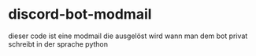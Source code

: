 # discord-bot-modmail
dieser code ist eine modmail die ausgelöst wird wann man dem bot privat schreibt in der sprache python
